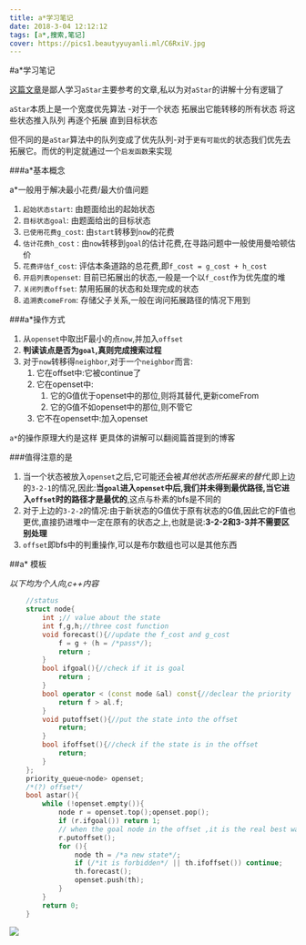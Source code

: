 ```yaml
---
title: a*学习笔记
date: 2018-3-04 12:12:12
tags: [a*,搜索,笔记]
cover: https://pics1.beautyyuyanli.ml/C6RxiV.jpg
---
```




#a*学习笔记

[这篇文章](https://www.jianshu.com/p/8905d4927d5f)是鄙人学习`aStar`主要参考的文章,私以为对`aStar`的讲解十分有逻辑了

`aStar`本质上是一个宽度优先算法 -对于一个状态 拓展出它能转移的所有状态 将这些状态推入队列 再逐个拓展 直到目标状态

但不同的是`aStar`算法中的队列变成了优先队列-对于`更有可能优`的状态我们优先去拓展它。而优的判定就通过一个`启发函数`来实现

###a*基本概念

a*一般用于解决最小花费/最大价值问题

1. `起始状态start`: 由题面给出的起始状态
2. `目标状态goal`: 由题面给出的目标状态
3. `已使用花费g_cost`: 由`start`转移到`now`的花费
4. `估计花费h_cost` : 由`now`转移到`goal`的估计花费,在寻路问题中一般使用曼哈顿估价
5. `花费评估f_cost`: 评估本条道路的总花费,即`f_cost = g_cost + h_cost`
6. `开启列表openset`: 目前已拓展出的状态,一般是一个以`f_cost`作为优先度的堆
7. `关闭列表offset`: 禁用拓展的状态和处理完成的状态
8. `追溯表comeFrom`: 存储父子关系,一般在询问拓展路径的情况下用到

###a*操作方式

1. 从`openset`中取出F最小的点`now`,并加入`offset`
2. **判读该点是否为`goal`,真则完成搜索过程**
3. 对于`now`转移得`neighbor`,对于一个`neighbor`而言:
    1. 它在offset中:它被continue了
    2. 它在openset中:
        1. 它的G值优于openset中的那位,则将其替代,更新comeFrom
        2. 它的G值不如openset中的那位,则不管它
    3. 它不在openset中:加入openset

`a*`的操作原理大约是这样 更具体的讲解可以翻阅篇首提到的博客

###值得注意的是

1. 当一个状态被放入`openset`之后,它可能还会被*其他状态所拓展来的替代*,即上边的`3-2-1`的情况,因此:**当`goal`进入`openset`中后,我们并未得到最优路径,当它进入`offset`时的路径才是最优的**,这点与朴素的bfs是不同的
2. 对于上边的`3-2-2`的情况:由于新状态的G值优于原有状态的G值,因此它的F值也更优,直接扔进堆中一定在原有的状态之上,也就是说:**3-2-2和3-3并不需要区别处理**
3. `offset`即bfs中的判重操作,可以是布尔数组也可以是其他东西

##a* 模板

*以下均为个人向,c++内容*

```c++
    //status
    struct node{
        int ;// value about the state
        int f,g,h;//three cost function
        void forecast(){//update the f_cost and g_cost
            f = g + (h = /*pass*/);
            return ;
        }
        bool ifgoal(){//check if it is goal
            return ;
        }
        bool operator < (const node &al) const{//declear the priority
            return f > al.f;
        }
        void putoffset(){//put the state into the offset
            return;
        }
        bool ifoffset(){//check if the state is in the offset
            return;
        }
    };
    priority_queue<node> openset;
    /*(?) offset*/
    bool astar(){
        while (!openset.empty()){
            node r = openset.top();openset.pop();
            if (r.ifgoal()) return 1;
            // when the goal node in the offset ,it is the real best way;
            r.putoffset();
            for (){
                node th = /*a new state*/;
                if (/*it is forbidden*/ || th.ifoffset()) continue;
                th.forecast();
                openset.push(th);
            }
        }
        return 0;
    }
```

![](https://pics1.beautyyuyanli.ml/C6RxiV.jpg)